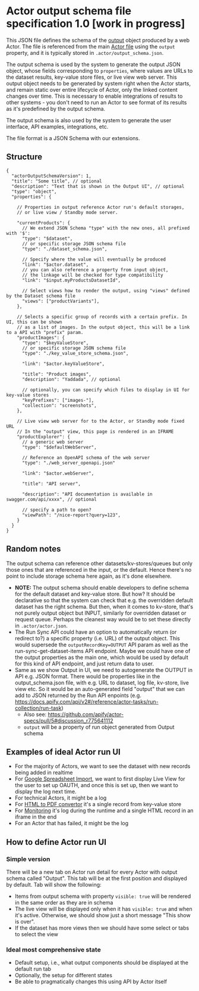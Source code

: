 # Actor output schema file specification 1.0 [work in progress]

This JSON file defines the schema of the [output](../README.md#output) object produced by a web Actor.
The file is referenced from the main [Actor file](./ACTOR_FILE.md) using the `output` property,
and it is typically stored in `.actor/output_schema.json`.

The output schema is used by the system to generate the
output JSON object,
whose fields corresponding to `properties`, where values are URLs to the dataset results, key-value store files, or live view web server.
This output object needs to be generated by system right when the Actor starts,
and remain static over entire lifecycle of Actor, only the linked content changes over time.
This is necessary to enable integrations of results to other systems - you don't need to run an Actor
to see format of its results as it's predefined by the output schema.

The output schema is also used by the system to generate the user interface, API examples, integrations, etc.

The file format is a JSON Schema with our extensions.

## Structure

```jsonc
{
  "actorOutputSchemaVersion": 1,
  "title": "Some title", // optional
  "description": "Text that is shown in the Output UI", // optional
  "type": "object",
  "properties": {
  
    // Properties in output reference Actor run's default storages,
    // or live view / Standby mode server.
     
    "currentProducts": {
      // We extend JSON Schema "type" with the new ones, all prefixed with '$':
      "type": "$dataset",
      // or specific storage JSON schema file
      "type": "./dataset_schema.json", 
      
      // Specify where the value will eventually be produced 
      "link": "$actor.dataset", 
      // you can also reference a property from input object,
      // the linkage will be checked for type compatibility
      "link": "$input.myProductsDatasetId",
      
      // Select views how to render the output, using "views" defined by the Dataset schema file
      "views": ["productVariants"],
    },

    // Selects a specific group of records with a certain prefix. In UI, this can be shown
    // as a list of images. In the output object, this will be a link to a API with "prefix" param.
    "productImages": {
      "type": "$keyValueStore",
      // or specific storage JSON schema file
      "type": "./key_value_store_schema.json", 
      
      "link": "$actor.keyValueStore", 

      "title": "Product images",
      "description": "Yaddada", // optional
      
      // optionally, you can specify which files to display in UI for key-value stores
      "keyPrefixes": ["images-"],
      "collection": "screenshots",
    },

    // Live view web server for to the Actor, or Standby mode fixed URL
    // In the "output" view, this page is rendered in an IFRAME
    "productExplorer": {
      // a generic web server
      "type": "$defaultWebServer",
      
      // Reference an OpenAPI schema of the web server
      "type": "./web_server_openapi.json"
      
      "link": "$actor.webServer", 

      "title": "API server",
      
      "description": "API documentation is available in swagger.com/api/xxxx", // optional
      
      // specify a path to open?
      "viewPath": "/nice-report?query=123",
    }
  }
}
```


## Random notes

The output schema can reference other datasets/kv-stores/queues
but only those ones that are referenced in the input, or the default. Hence
there's no point to include storage schema here again, as it's done elsewhere.

- **NOTE:** The output schema should enable developers to define schema for the
  default dataset and key-value store. But how? It should be declarative
  so that the system can check that e.g. the overridden default dataset
  has the right schema. But then, when it comes to kv-store, that's not purely
  output object but INPUT, similarly for overridden dataset or request queue.
  Perhaps the cleanest way would be to set these directly in `.actor/actor.json`.
- The Run Sync API could have an option to automatically return (or redirect to?)
  a specific property (i.e. URL) of the output object.
  This would supersede the `outputRecordKey=OUTPUT` API param as well as
  the run-sync-get-dataset-items API endpoint.
  Maybe we could have one of the output properties as the main one,
  which would be used by default for this kind of API endpoint, and just return
  data to user.
- Same as we show Output in UI, we need to autogenerate the OUTPUT in API e.g. JSON format.
  There would be properties like in the output_schema.json file, with e.g. URL to dataset,
  log file, kv-store, live view etc. So it would be an auto-generated field "output"
  that we can add to JSON returned by the Run API enpoints
  (e.g. https://docs.apify.com/api/v2#/reference/actor-tasks/run-collection/run-task)
  - Also see: https://github.com/apify/actor-specs/pull/5#discussion_r775641112
  - `output` will be a property of run object generated from Output schema



## Examples of ideal Actor run UI

- For the majority of Actors, we want to see the dataset with new records being added in realtime
- For [Google Spreadsheet Import](https://apify.com/lukaskrivka/google-sheets),
  we want to first display Live View for the user to set up OAUTH, and once 
   this is set up, then we want to display the log next time.
- For technical Actors, it might be a log
- For [HTML to PDF convertor](https://apify.com/jancurn/url-to-pdf) it's a single record from key-value store
- For [Monitoring](https://apify.com/apify/monitoring-runner) it's log during the runtime and a single HTML record in an iframe in the end
- For an Actor that has failed, it might be the log

## How to define Actor run UI

### Simple version

There will be a new tab on Actor run detail for every Actor with output schema called "Output".
This tab will be at the first position and displayed by default. Tab will show the following:
- Items from output schema with property `visible: true` will be rendered in the same order
  as they are in schema
- The live view will be displayed only when it has `visible: true` and when it's active.
  Otherwise, we should show just a short message "This show is over".
- If the dataset has more views then we should have some select or tabs to select the view

### Ideal most comprehensive state

- Default setup, i.e., what output components should be displayed at the default run tab
- Optionally, the setup for different states
- Be able to pragmatically changes this using API by Actor itself
